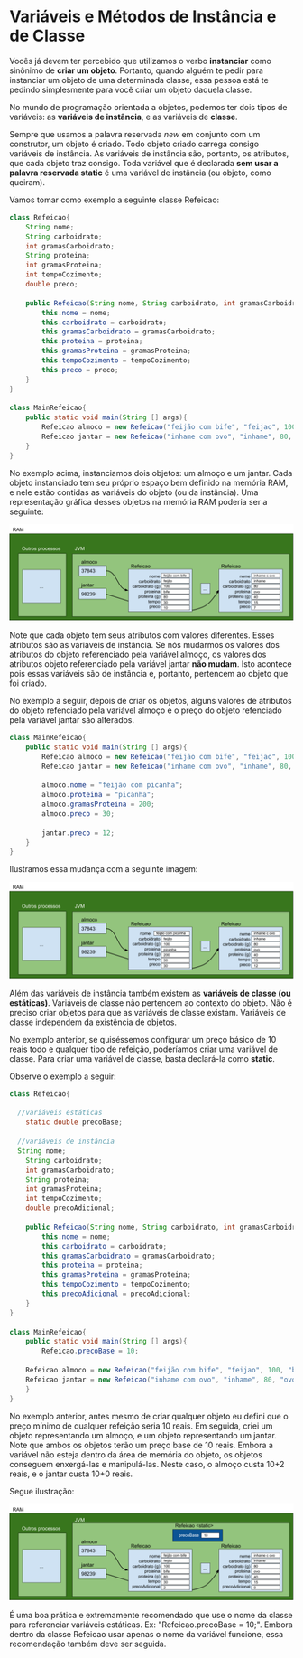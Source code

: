 # Variáveis e Métodos de Instância e de Classe

Vocês já devem ter percebido que utilizamos o verbo **instanciar** como sinônimo de **criar um objeto**.
Portanto, quando alguém te pedir para instanciar um objeto de uma determinada classe, essa pessoa está te pedindo simplesmente para você criar um objeto daquela classe.

No mundo de programação orientada a objetos, podemos ter dois tipos de variáveis: as **variáveis de instância**, e as variáveis de **classe**.

Sempre que usamos a palavra reservada *new* em conjunto com um construtor, um objeto é criado.
Todo objeto criado carrega consigo variáveis de instância.
As variáveis de instância são, portanto, os atributos, que cada objeto traz consigo.
Toda variável que é declarada  **sem usar a palavra reservada static** é uma variável de instância (ou objeto, como queiram).

Vamos tomar como exemplo a seguinte classe Refeicao:

```java
class Refeicao{
	String nome;
	String carboidrato;
	int gramasCarboidrato;
	String proteina;
	int gramasProteina;
	int tempoCozimento; 
	double preco; 
	
	public Refeicao(String nome, String carboidrato, int gramasCarboidrato, String proteina, int gramasProteina, int tempoCozimento, double preco) {
		this.nome = nome;
		this.carboidrato = carboidrato;
		this.gramasCarboidrato = gramasCarboidrato;
		this.proteina = proteina;
		this.gramasProteina = gramasProteina;
		this.tempoCozimento = tempoCozimento;
		this.preco = preco;
	}
}

class MainRefeicao{
	public static void main(String [] args){
		Refeicao almoco = new Refeicao("feijão com bife", "feijao", 100, "bife", 80, 30, 10);
		Refeicao jantar = new Refeicao("inhame com ovo", "inhame", 80, "ovo", 40, 15, 7);
	}
}
```

No exemplo acima, instanciamos dois objetos: um almoço e um jantar.
Cada objeto instanciado tem seu próprio espaço bem definido na memória RAM, e nele estão contidas as variáveis do objeto (ou da instância).
Uma representação gráfica desses objetos na memória RAM poderia ser a seguinte:

![alt text](conteudo/imgs/variaveis-instancia.png)

Note que cada objeto tem seus atributos com valores diferentes.
Esses atributos são as variáveis de instância.
Se nós mudarmos os valores dos atributos do objeto referenciado pela variável almoço, os valores dos atributos objeto referenciado pela variável jantar **não mudam**.
Isto acontece pois essas variáveis são de instância e, portanto, pertencem ao objeto que foi criado.

No exemplo a seguir, depois de criar os objetos, alguns valores de atributos do objeto refenciado pela variável almoço e o preço do objeto refenciado pela variável jantar são alterados.

```java
class MainRefeicao{
    public static void main(String [] args){
        Refeicao almoco = new Refeicao("feijão com bife", "feijao", 100, "bife", 80, 30, 10);
        Refeicao jantar = new Refeicao("inhame com ovo", "inhame", 80, "ovo", 40, 15, 7);
        
        almoco.nome = "feijão com picanha";
        almoco.proteina = "picanha";
        almoco.gramasProteina = 200;
        almoco.preco = 30;
        
        jantar.preco = 12;
    }
}
```

Ilustramos essa mudança com a seguinte imagem:

![alt text](conteudo/imgs/variaveis-instancia-valores-alterados.png)

Além das variáveis de instância também existem as **variáveis de classe (ou estáticas)**.
Variáveis de classe não pertencem ao contexto do objeto.
Não é preciso criar objetos para que as variáveis de classe existam.
Variáveis de classe independem da existência de objetos.

No exemplo anterior, se quiséssemos configurar um preço básico de 10 reais todo e qualquer tipo de refeição, poderíamos criar uma variável de classe.
Para criar uma variável de classe, basta declará-la como **static**.

Observe o exemplo a seguir:

```java
class Refeicao{

  //variáveis estáticas
	static double precoBase;
  
  //variáveis de instância
  String nome;
	String carboidrato;
	int gramasCarboidrato;
	String proteina;
	int gramasProteina;
	int tempoCozimento; 
	double precoAdicional; 
	
	public Refeicao(String nome, String carboidrato, int gramasCarboidrato, String proteina, int gramasProteina, int tempoCozimento, double precoAdicional) {
		this.nome = nome;
		this.carboidrato = carboidrato;
		this.gramasCarboidrato = gramasCarboidrato;
		this.proteina = proteina;
		this.gramasProteina = gramasProteina;
		this.tempoCozimento = tempoCozimento;
		this.precoAdicional = precoAdicional;
	}
}

class MainRefeicao{
	public static void main(String [] args){
		Refeicao.precoBase = 10;
    
    Refeicao almoco = new Refeicao("feijão com bife", "feijao", 100, "bife", 80, 30, 2);
    Refeicao jantar = new Refeicao("inhame com ovo", "inhame", 80, "ovo", 40, 15, 0);
	}
}
```

No exemplo anterior, antes mesmo de criar qualquer objeto eu defini que o preço mínimo de qualquer refeição seria 10 reais.
Em seguida, criei um objeto representando um almoço, e um objeto representando um jantar.
Note que ambos os objetos terão um preço base de 10 reais.
Embora a variável não esteja dentro da área de memória do objeto, os objetos conseguem enxergá-las e manipulá-las.
Neste caso, o almoço custa 10+2 reais, e o jantar custa 10+0 reais.

Segue ilustração:

![alt text](conteudo/imgs/variaveis-classe.png)

É uma boa prática e extremamente recomendado que use o nome da classe para referenciar variáveis estáticas.
Ex: "Refeicao.precoBase = 10;".
Embora dentro da classe Refeicao usar apenas o nome da variável funcione, essa recomendação também deve ser seguida.


